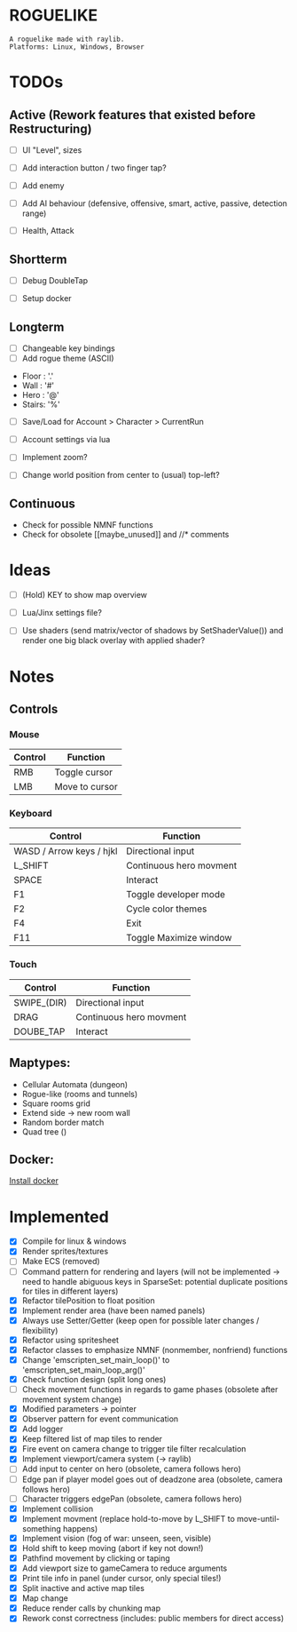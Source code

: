 # ROGUELIKE
    A roguelike made with raylib.
    Platforms: Linux, Windows, Browser


# TODOs
## Active (Rework features that existed before Restructuring)
- [ ] UI "Level", sizes
- [ ] Add interaction button / two finger tap?
- [ ] Add enemy
- [ ] Add AI behaviour (defensive, offensive, smart, active, passive, 
detection range)
- [ ] Health, Attack


## Shortterm
- [ ] Debug DoubleTap
- [ ] Setup docker


## Longterm
- [ ] Changeable key bindings
- [ ] Add rogue theme (ASCII)
- Floor : '.'
- Wall  : '#'
- Hero  : '@'
- Stairs: '%'
- [ ] Save/Load for Account > Character > CurrentRun
- [ ] Account settings via lua
- [ ] Implement zoom?
- [ ] Change world position from center to (usual) top-left?


## Continuous
- Check for possible NMNF functions
- Check for obsolete [[maybe_unused]] and //* comments


# Ideas
- [ ] (Hold) KEY to show map overview
- [ ] Lua/Jinx settings file?
- [ ] Use shaders (send matrix/vector of shadows by SetShaderValue()) and render one big black overlay with applied shader?


# Notes

## Controls

### Mouse
| Control | Function       |
| ------- | -------------- |
| RMB     | Toggle cursor  |
| LMB     | Move to cursor |


### Keyboard
| Control                  | Function                |
| ------------------------ | ----------------------- |
| WASD / Arrow keys / hjkl | Directional input       |
| L_SHIFT                  | Continuous hero movment |
| SPACE                    | Interact                |
| F1                       | Toggle developer mode   |
| F2                       | Cycle color themes      |
| F4                       | Exit                    |
| F11                      | Toggle Maximize window  |


### Touch
| Control     | Function                |
| ----------- | ----------------------- |
| SWIPE_(DIR) | Directional input       |
| DRAG        | Continuous hero movment |
| DOUBE_TAP   | Interact                |

## Maptypes:
- Cellular Automata (dungeon)
- Rogue-like (rooms and tunnels)
- Square rooms grid
- Extend side -> new room wall
- Random border match
- Quad tree ()

## Docker:
[Install docker](https://itsfoss.com/install-docker-arch-linux/)

# Implemented
- [x] Compile for linux & windows
- [x] Render sprites/textures
- [ ] Make ECS (removed)
- [ ] Command pattern for rendering and layers (will not be implemented -> need to handle abiguous keys in SparseSet: potential duplicate positions for tiles in different layers)
- [x] Refactor tilePosition to float position
- [x] Implement render area (have been named panels)
- [x] Always use Setter/Getter (keep open for possible later changes / flexibility)
- [x] Refactor using spritesheet
- [x] Refactor classes to emphasize NMNF (nonmember, nonfriend) functions
- [x] Change 'emscripten_set_main_loop()' to 'emscripten_set_main_loop_arg()'
- [x] Check function design (split long ones)
- [ ] Check movement functions in regards to game phases (obsolete after movement system change)
- [x] Modified parameters -> pointer
- [x] Observer pattern for event communication
- [x] Add logger
- [x] Keep filtered list of map tiles to render
- [x] Fire event on camera change to trigger tile filter recalculation
- [x] Implement viewport/camera system (-> raylib)
- [ ] Add input to center on hero (obsolete, camera follows hero)
- [ ] Edge pan if player model goes out of deadzone area (obsolete, camera follows hero)
- [ ] Character triggers edgePan (obsolete, camera follows hero)
- [x] Implement collision
- [x] Implement movment (replace hold-to-move by L_SHIFT to move-until-something happens)
- [x] Implement vision (fog of war: unseen, seen, visible)
- [x] Hold shift to keep moving (abort if key not down!)
- [x] Pathfind movement by clicking or taping
- [x] Add viewport size to gameCamera to reduce arguments
- [x] Print tile info in panel (under cursor, only special tiles!)
- [x] Split inactive and active map tiles
- [x] Map change
- [x] Reduce render calls by chunking map
- [x] Rework const correctness (includes: public members for direct access)